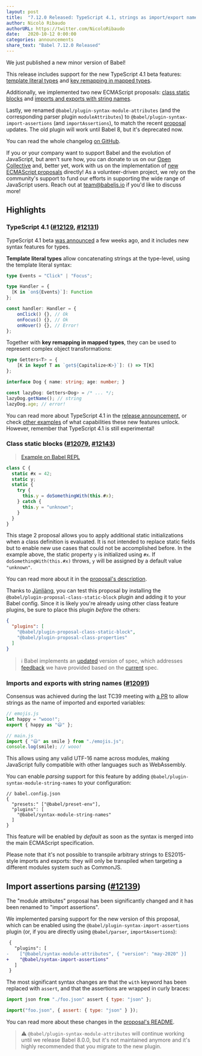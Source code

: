 ```yaml
---
layout: post
title:  "7.12.0 Released: TypeScript 4.1, strings as import/export names, and class static blocks"
author: Nicolò Ribaudo
authorURL: https://twitter.com/NicoloRibaudo
date:   2020-10-12 0:00:00
categories: announcements
share_text: "Babel 7.12.0 Released"
---
```


We just published a new minor version of Babel!

This release includes support for the new TypeScript 4.1 beta features: [template literal types](https://devblogs.microsoft.com/typescript/announcing-typescript-4-1-beta/#template-literal-types) and [key remapping in mapped types](https://devblogs.microsoft.com/typescript/announcing-typescript-4-1-beta/#key-remapping-mapped-types).

Additionally, we implemented two new ECMAScript proposals: [class static blocks](https://github.com/tc39/proposal-class-static-block) and [imports and exports with string names](https://github.com/tc39/ecma262/pull/2154).

Lastly, we renamed `@babel/plugin-syntax-module-attributes` (and the corresponding parser plugin `moduleAttributes`) to `@babel/plugin-syntax-import-assertions` (and `importAssertions`), to match the recent [proposal](https://github.com/tc39/proposal-import-assertions) updates. The old plugin will work until Babel 8, but it's deprecated now.

You can read the whole changelog [on GitHub](https://github.com/babel/babel/releases/tag/v7.12.0).

<!-- truncate -->

If you or your company want to support Babel and the evolution of JavaScript, but aren't sure how, you can donate to us on our [Open Collective](https://opencollective.com/babel) and, better yet, work with us on the implementation of [new ECMAScript proposals](https://github.com/babel/proposals) directly! As a volunteer-driven project, we rely on the community's support to fund our efforts in supporting the wide range of JavaScript users. Reach out at [team@babeljs.io](mailto:team@babeljs.io) if you'd like to discuss more!

## Highlights

### TypeScript 4.1 ([#12129](https://github.com/babel/babel/pull/12129), [#12131](https://github.com/babel/babel/pull/12131))

TypeScript 4.1 beta [was announced](https://devblogs.microsoft.com/typescript/announcing-typescript-4-1-beta/#key-remapping-mapped-types) a few weeks ago, and it includes new syntax features for types.

**Template literal types** allow concatenating strings at the type-level, using the template literal syntax:

```typescript
type Events = "Click" | "Focus";

type Handler = {
  [K in `on${Events}`]: Function
};

const handler: Handler = {
    onClick() {}, // Ok
    onFocus() {}, // Ok
    onHover() {}, // Error!
};
```

Together with **key remapping in mapped types**, they can be used to represent complex object transformations:

```typescript
type Getters<T> = {
    [K in keyof T as `get${Capitalize<K>}`]: () => T[K]
};

interface Dog { name: string; age: number; }

const lazyDog: Getters<Dog> = /* ... */;
lazyDog.getName(); // string
lazyDog.age; // error!
```

You can read more about TypeScript 4.1 in the [release announcement](https://devblogs.microsoft.com/typescript/announcing-typescript-4-1-beta/), or check [other examples](https://github.com/ghoullier/awesome-template-literal-types) of what capabilities these new features unlock. However, remember that TypeScript 4.1 is still experimental!

### Class static blocks ([#12079](https://github.com/babel/babel/pull/12079), [#12143](https://github.com/babel/babel/pull/12143))

> [Example on Babel REPL](https://babel.dev/repl/build/29530/#?browsers=&build=&builtIns=false&spec=false&loose=true&code_lz=MYGwhgzhAEDC0G8BQ1oQC5nQS2NAHtALzQAsATANwpqY54Ce1qGWuiNq6ATgx6gOjoAFtggA6PiQAmAewDKsgLYBTEdgB2AcwDq2EQAp1E_AEpmAgL6dowLMGH9BQ0RKnQARAFcNAaw2yAO4aHhao1uFIlkA&debug=false&forceAllTransforms=false&shippedProposals=false&circleciRepo=&evaluate=false&fileSize=false&timeTravel=false&sourceType=module&lineWrap=true&presets=stage-2%2Ctypescript&prettier=true&targets=&version=7.11.6%2Bpr.12143&externalPlugins=)

```javascript
class C {
  static #x = 42;
  static y;
  static {
    try {
      this.y = doSomethingWith(this.#x);
    } catch {
      this.y = "unknown";
    }
  }
}
```

This stage 2 proposal allows you to apply additional static initializations when a class definition is evaluated. It is not intended to replace static fields but to enable new use cases that could not be accomplished before. In the example above, the static property `y` is initialized using `#x`. If `doSomethingWith(this.#x)` throws, `y` will be assigned by a default value `"unknown"`.

You can read more about it in the [proposal's description](https://github.com/tc39/proposal-class-static-block/blob/master/README.md). 

Thanks to [Jùnliàng](https://twitter.com/JLHwung), you can test this proposal by installing
the `@babel/plugin-proposal-class-static-block` plugin and adding it to your Babel config. Since it is likely you're already using other class feature plugins, be sure to place this plugin _before_ the others:

```json
{
  "plugins": [
    "@babel/plugin-proposal-class-static-block",
    "@babel/plugin-proposal-class-properties"
  ]
}
```

> ℹ️ Babel implements an [updated](https://github.com/tc39/proposal-class-static-block/pull/15) version of spec, which addresses [feedback](https://github.com/tc39/proposal-class-static-block/issues?q=is%3Aissue+author%3AJLHwung+created%3A%3C2020-10-07) we have provided based on the [current](https://github.com/tc39/proposal-class-static-block/commit/1bfccb28a8174f6ca3f92242bd9589985190100c) spec.

### Imports and exports with string names ([#12091](https://github.com/babel/babel/pull/12091))

Consensus was achieved during the last TC39 meeting with [a PR](https://github.com/tc39/ecma262/pull/2154) to allow strings as the name of imported and exported variables:

```javascript
// emojis.js
let happy = "wooo!";
export { happy as "😃" };

// main.js
import { "😃" as smile } from "./emojis.js";
console.log(smile); // wooo!
```

This allows using any valid UTF-16 name across modules, making JavaScript fully compatible with other languages such as WebAssembly.

You can enable _parsing_ support for this feature by adding `@babel/plugin-syntax-module-string-names` to your configuration:

```jsonc
// babel.config.json
{
  "presets:" ["@babel/preset-env"],
  "plugins": [
    "@babel/syntax-module-string-names"
  ]
}
```

This feature will be enabled by *default* as soon as the syntax is merged into the main ECMAScript specification.

Please note that it's not possible to transpile arbitrary strings to ES2015-style imports and exports: they will only be transpiled when targeting a different modules system such as CommonJS.

## Import assertions parsing ([#12139](https://github.com/babel/babel/pull/12139))

The "module attributes" proposal has been significantly changed and it has been renamed to "import assertions".

We implemented parsing support for the new version of this proposal, which can be enabled using the `@babel/plugin-syntax-import-assertions` plugin (or, if you are directly using `@babel/parser`, `importAssertions`):

```diff
 {
   "plugins": [
-    ["@babel/syntax-module-attributes", { "version": "may-2020" }]
+    "@babel/syntax-import-assertions"
   ]
 }
```

The most significant syntax changes are that the `with` keyword has been replaced with `assert`, and that the assertions are wrapped in curly braces:

```javascript
import json from "./foo.json" assert { type: "json" };

import("foo.json", { assert: { type: "json" } });
```

You can read more about these changes in the [proposal's README](https://github.com/tc39/proposal-import-assertions#readme).

> ⚠️ `@babel/plugin-syntax-module-attributes` will continue working until we release Babel 8.0.0, but it's not maintained anymore and it's highly recommended that you migrate to the new plugin.
